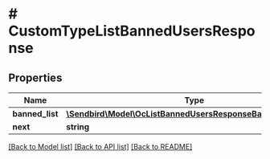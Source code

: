 # # CustomTypeListBannedUsersResponse

## Properties

Name | Type | Description | Notes
------------ | ------------- | ------------- | -------------
**banned_list** | [**\Sendbird\Model\OcListBannedUsersResponseBannedListInner[]**](OcListBannedUsersResponseBannedListInner.md) |  | [optional]
**next** | **string** |  | [optional]

[[Back to Model list]](../../README.md#models) [[Back to API list]](../../README.md#endpoints) [[Back to README]](../../README.md)
